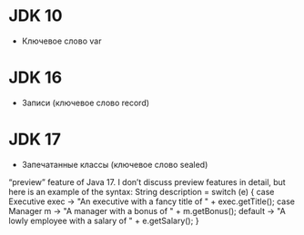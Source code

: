 # JDK 10

* Ключевое слово var

# JDK 16

* Записи (ключевое слово record)



# JDK 17

* Запечатанные классы (ключевое слово sealed)

“preview” feature of Java 17. I don’t discuss preview features in detail, but here is an example of the syntax: String description = switch (e) { case Executive exec -> "An executive with a fancy title of " + exec.getTitle(); case Manager m -> "A manager with a bonus of " + m.getBonus(); default -> "A lowly employee with a salary of " + e.getSalary(); }

